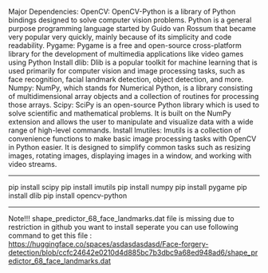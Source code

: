 Major Dependencies:
OpenCV: OpenCV-Python is a library of Python bindings designed to solve computer vision problems. Python is a general purpose programming language started by Guido van Rossum that became very popular very quickly, mainly because of its simplicity and code readability.
Pygame: Pygame is a free and open-source cross-platform library for the development of multimedia applications like video games using Python
Install dlib: Dlib is a popular toolkit for machine learning that is used primarily for computer vision and image processing tasks, such as face recognition, facial landmark detection, object detection, and more.
Numpy: NumPy, which stands for Numerical Python, is a library consisting of multidimensional array objects and a collection of routines for processing those arrays. 
Scipy: SciPy is an open-source Python library which is used to solve scientific and mathematical problems. It is built on the NumPy extension and allows the user to manipulate and visualize data with a wide range of high-level commands.
Install Imutiles: Imutils is a collection of convenience functions to make basic image processing tasks with OpenCV in Python easier. It is designed to simplify common tasks such as resizing images, rotating images, displaying images in a window, and working with video streams.

---------------------------------------------------------------------------------------------------
pip install scipy
pip install imutils
pip install numpy
pip install pygame
pip install dlib
pip install opencv-python

---------------------------------------------------------------------------------------------------
Note!!!
shape_predictor_68_face_landmarks.dat file is missing due to restriction in github you want to install seperate you can use following command to get this file : https://huggingface.co/spaces/asdasdasdasd/Face-forgery-detection/blob/ccfc24642e0210d4d885bc7b3dbc9a68ed948ad6/shape_predictor_68_face_landmarks.dat
